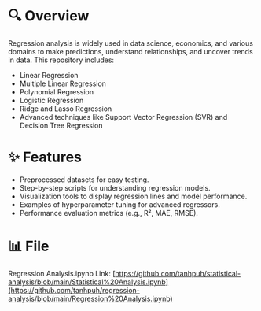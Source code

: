 # 🔍 Overview
Regression analysis is widely used in data science, economics, and various domains to make predictions, understand relationships, and uncover trends in data. This repository includes:

- Linear Regression
- Multiple Linear Regression
- Polynomial Regression
- Logistic Regression
- Ridge and Lasso Regression
- Advanced techniques like Support Vector Regression (SVR) and Decision Tree Regression

# ✨ Features
- Preprocessed datasets for easy testing.
- Step-by-step scripts for understanding regression models.
- Visualization tools to display regression lines and model performance.
- Examples of hyperparameter tuning for advanced regressors.
- Performance evaluation metrics (e.g., R², MAE, RMSE).

# 📊 File
Regression Analysis.ipynb
Link: [https://github.com/tanhpuh/statistical-analysis/blob/main/Statistical%20Analysis.ipynb](https://github.com/tanhpuh/regression-analysis/blob/main/Regression%20Analysis.ipynb)

